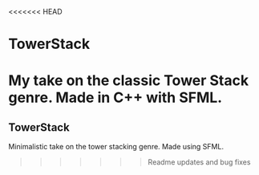 <<<<<<< HEAD
# TowerStack
My take on the classic Tower Stack genre.
Made in C++ with SFML.
=======
## TowerStack
Minimalistic take on the tower stacking genre. Made using SFML.
>>>>>>> Readme updates and bug fixes
